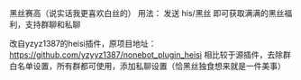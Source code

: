 黑丝赛高（说实话我更喜欢白丝的）
用法：
	发送
	his/黑丝
	即可获取满满的黑丝福利，支持群聊和私聊


改自yzyz1387的heisi插件，原项目地址：https://github.com/yzyyz1387/nonebot_plugin_heisi
相比较于源插件，去除群白名单设置，所有群都可使用，添加私聊设置（恰黑丝独食想来就是一件美事）
